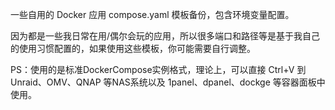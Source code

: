 一些自用的 Docker 应用 compose.yaml 模板备份，包含环境变量配置。

因为都是一些我日常在用/偶尔会玩的应用，所以很多端口和路径等是基于我自己的使用习惯配置的，如果使用这些模板，你可能需要自行调整。

PS：使用的是标准DockerCompose实例格式，理论上，可以直接 Ctrl+V 到 Unraid、OMV、QNAP 等NAS系统以及 1panel、dpanel、dockge 等容器面板中使用。
